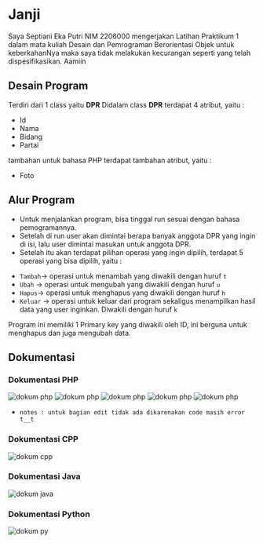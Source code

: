 
# Janji
Saya Septiani Eka Putri NIM 2206000 mengerjakan Latihan Praktikum 1 dalam mata kuliah Desain dan Pemrograman Berorientasi Objek untuk keberkahanNya maka saya tidak melakukan kecurangan seperti yang telah dispesifikasikan. Aamiin

## Desain Program
Terdiri dari 1 class yaitu **DPR**
Didalam class **DPR** terdapat 4 atribut, yaitu :
* Id
* Nama
* Bidang
* Partai

tambahan untuk bahasa PHP terdapat tambahan atribut, yaitu : 
* Foto

## Alur Program

- Untuk menjalankan program, bisa tinggal run sesuai dengan
bahasa pemogramannya.
- Setelah di run user akan dimintai berapa banyak anggota DPR yang ingin di isi, lalu user dimintai masukan untuk anggota DPR.
- Setelah itu akan terdapat pilihan operasi yang ingin dipilih, terdapat 5 operasi yang bisa dipilih, yaitu :
* `Tambah`-> operasi untuk menambah yang diwakili dengan huruf `t`
* `Ubah` -> operasi untuk mengubah yang diwakili dengan huruf `u`
* `Hapus`-> operasi untuk menghapus yang diwakili dengan huruf `h`
* `Keluar` -> operasi untuk keluar dari program sekaligus menampilkan hasil data yang user inginkan. Diwakili dengan huruf `k`

Program ini memiliki 1 Primary key yang diwakili oleh ID, ini berguna untuk menghapus dan juga mengubah data.

## Dokumentasi

### Dokumentasi PHP
![dokum php](PHP/ss/ss1.png)
![dokum php](PHP/ss/ss2.png)
![dokum php](PHP/ss/ss3.png)
![dokum php](PHP/ss/ss4.png)
![dokum php](PHP/ss/ss5.png)

* `notes : untuk bagian edit tidak ada dikarenakan code masih error t__t`
### Dokumentasi CPP
![dokum cpp](<CPP/Screenshot 2024-02-07 223924.png>)

### Dokumentasi Java
![dokum java](java/ss.png)

### Dokumentasi Python
![dokum py](python/ss.png)
